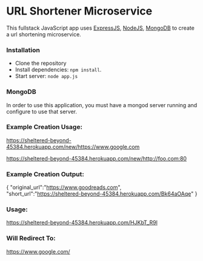 # URL Shortener Microservice

This fullstack JavaScript app uses [ExpressJS](http://expressjs.com/), [NodeJS](https://nodejs.org/), [MongoDB](https://www.mongodb.com/) to create a url shortening microservice.

### Installation
* Clone the repository
* Install dependencies: `npm install`.
* Start server: `node app.js`

### MongoDB
In order to use this application, you must have a mongod server running and configure to use that server.

### Example Creation Usage:
https://sheltered-beyond-45384.herokuapp.com/new/https://www.google.com

https://sheltered-beyond-45384.herokuapp.com/new/http://foo.com:80

### Example Creation Output:
{ "original_url":"https://www.goodreads.com", "short_url":"https://sheltered-beyond-45384.herokuapp.com/Bk64aOAqe" }

### Usage: 
https://sheltered-beyond-45384.herokuapp.com/HJKbT_R9l

### Will Redirect To:
https://www.google.com/